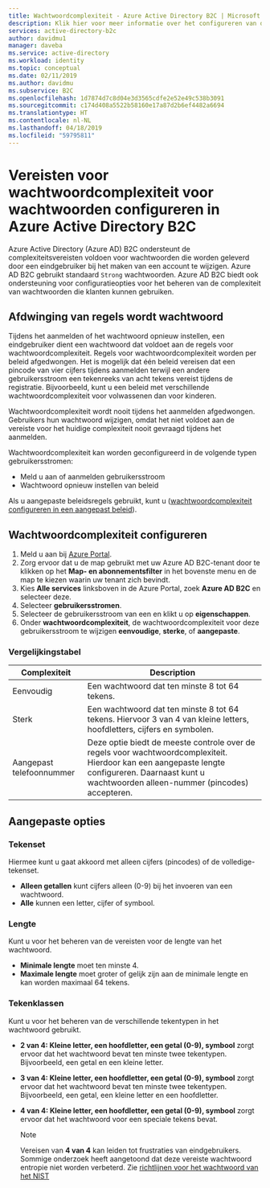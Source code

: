 ```yaml
---
title: Wachtwoordcomplexiteit - Azure Active Directory B2C | Microsoft Docs
description: Klik hier voor meer informatie over het configureren van de vereisten voor wachtwoordcomplexiteit voor wachtwoorden die worden geleverd door consumenten in Azure Active Directory B2C.
services: active-directory-b2c
author: davidmu1
manager: daveba
ms.service: active-directory
ms.workload: identity
ms.topic: conceptual
ms.date: 02/11/2019
ms.author: davidmu
ms.subservice: B2C
ms.openlocfilehash: 1d7874d7c8d04e3d3565cdfe2e52e49c538b3091
ms.sourcegitcommit: c174d408a5522b58160e17a87d2b6ef4482a6694
ms.translationtype: HT
ms.contentlocale: nl-NL
ms.lasthandoff: 04/18/2019
ms.locfileid: "59795811"
---
```

# <a name="configure-complexity-requirements-for-passwords-in-azure-active-directory-b2c"></a>Vereisten voor wachtwoordcomplexiteit voor wachtwoorden configureren in Azure Active Directory B2C

Azure Active Directory (Azure AD) B2C ondersteunt de complexiteitsvereisten voldoen voor wachtwoorden die worden geleverd door een eindgebruiker bij het maken van een account te wijzigen. Azure AD B2C gebruikt standaard `Strong` wachtwoorden. Azure AD B2C biedt ook ondersteuning voor configuratieopties voor het beheren van de complexiteit van wachtwoorden die klanten kunnen gebruiken.

## <a name="password-rule-enforcement"></a>Afdwinging van regels wordt wachtwoord

Tijdens het aanmelden of het wachtwoord opnieuw instellen, een eindgebruiker dient een wachtwoord dat voldoet aan de regels voor wachtwoordcomplexiteit. Regels voor wachtwoordcomplexiteit worden per beleid afgedwongen. Het is mogelijk dat één beleid vereisen dat een pincode van vier cijfers tijdens aanmelden terwijl een andere gebruikersstroom een tekenreeks van acht tekens vereist tijdens de registratie. Bijvoorbeeld, kunt u een beleid met verschillende wachtwoordcomplexiteit voor volwassenen dan voor kinderen.

Wachtwoordcomplexiteit wordt nooit tijdens het aanmelden afgedwongen. Gebruikers hun wachtwoord wijzigen, omdat het niet voldoet aan de vereiste voor het huidige complexiteit nooit gevraagd tijdens het aanmelden.

Wachtwoordcomplexiteit kan worden geconfigureerd in de volgende typen gebruikersstromen:

- Meld u aan of aanmelden gebruikersstroom
- Wachtwoord opnieuw instellen van beleid

Als u aangepaste beleidsregels gebruikt, kunt u ([wachtwoordcomplexiteit configureren in een aangepast beleid](active-directory-b2c-reference-password-complexity-custom.md)).

## <a name="configure-password-complexity"></a>Wachtwoordcomplexiteit configureren

1. Meld u aan bij [Azure Portal](https://portal.azure.com).
2. Zorg ervoor dat u de map gebruikt met uw Azure AD B2C-tenant door te klikken op het **Map- en abonnementsfilter** in het bovenste menu en de map te kiezen waarin uw tenant zich bevindt.
3. Kies **Alle services** linksboven in de Azure Portal, zoek **Azure AD B2C** en selecteer deze.
4. Selecteer **gebruikersstromen**.
2. Selecteer de gebruikersstroom van een en klikt u op **eigenschappen**.
3. Onder **wachtwoordcomplexiteit**, de wachtwoordcomplexiteit voor deze gebruikersstroom te wijzigen **eenvoudige**, **sterke**, of **aangepaste**.

### <a name="comparison-chart"></a>Vergelijkingstabel

| Complexiteit | Description |
| --- | --- |
| Eenvoudig | Een wachtwoord dat ten minste 8 tot 64 tekens. |
| Sterk | Een wachtwoord dat ten minste 8 tot 64 tekens. Hiervoor 3 van 4 van kleine letters, hoofdletters, cijfers en symbolen. |
| Aangepast telefoonnummer | Deze optie biedt de meeste controle over de regels voor wachtwoordcomplexiteit.  Hierdoor kan een aangepaste lengte configureren.  Daarnaast kunt u wachtwoorden alleen-nummer (pincodes) accepteren. |

## <a name="custom-options"></a>Aangepaste opties

### <a name="character-set"></a>Tekenset

Hiermee kunt u gaat akkoord met alleen cijfers (pincodes) of de volledige-tekenset.

- **Alleen getallen** kunt cijfers alleen (0-9) bij het invoeren van een wachtwoord.
- **Alle** kunnen een letter, cijfer of symbool.

### <a name="length"></a>Lengte

Kunt u voor het beheren van de vereisten voor de lengte van het wachtwoord.

- **Minimale lengte** moet ten minste 4.
- **Maximale lengte** moet groter of gelijk zijn aan de minimale lengte en kan worden maximaal 64 tekens.

### <a name="character-classes"></a>Tekenklassen

Kunt u voor het beheren van de verschillende tekentypen in het wachtwoord gebruikt.

- **2 van 4: Kleine letter, een hoofdletter, een getal (0-9), symbool** zorgt ervoor dat het wachtwoord bevat ten minste twee tekentypen. Bijvoorbeeld, een getal en een kleine letter.
- **3 van 4: Kleine letter, een hoofdletter, een getal (0-9), symbool** zorgt ervoor dat het wachtwoord bevat ten minste twee tekentypen. Bijvoorbeeld, een getal, een kleine letter en een hoofdletter.
- **4 van 4: Kleine letter, een hoofdletter, een getal (0-9), symbool** zorgt ervoor dat het wachtwoord voor een speciale tekens bevat.

    > [!NOTE]
    > Vereisen van **4 van 4** kan leiden tot frustraties van eindgebruikers. Sommige onderzoek heeft aangetoond dat deze vereiste wachtwoord entropie niet worden verbeterd. Zie [richtlijnen voor het wachtwoord van het NIST](https://pages.nist.gov/800-63-3/sp800-63b.html#appA)
